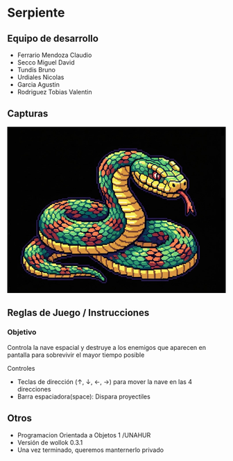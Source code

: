 # Serpiente

## Equipo de desarrollo

- Ferrario Mendoza Claudio
- Secco Miguel David
- Tundis Bruno
- Urdiales Nicolas
- Garcia Agustin
- Rodriguez Tobias Valentin

## Capturas

![Serpiente](./assets/serpientejpg.jpg)

## Reglas de Juego / Instrucciones
### Objetivo
Controla la nave espacial y destruye a los enemigos que aparecen en pantalla para sobrevivir el mayor tiempo posible

Controles
- Teclas de dirección (↑, ↓, ←, →) para mover la nave en las 4 direcciones
- Barra espaciadora(space): Dispara proyectiles


## Otros

- Programacion Orientada a Objetos 1 /UNAHUR
- Versión de wollok 0.3.1
- Una vez terminado, queremos manternerlo privado



